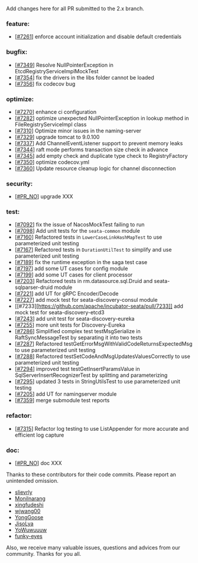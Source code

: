 <!--
    Licensed to the Apache Software Foundation (ASF) under one or more
    contributor license agreements.  See the NOTICE file distributed with
    this work for additional information regarding copyright ownership.
    The ASF licenses this file to You under the Apache License, Version 2.0
    (the "License"); you may not use this file except in compliance with
    the License.  You may obtain a copy of the License at

    http://www.apache.org/licenses/LICENSE-2.0
    
    Unless required by applicable law or agreed to in writing, software
    distributed under the License is distributed on an "AS IS" BASIS,
    WITHOUT WARRANTIES OR CONDITIONS OF ANY KIND, either express or implied.
    See the License for the specific language governing permissions and
    limitations under the License.
-->
Add changes here for all PR submitted to the 2.x branch.

<!-- Please add the `changes` to the following location(feature/bugfix/optimize/test) based on the type of PR -->

### feature:

- [[#7261](https://github.com/apache/incubator-seata/pull/7261)] enforce account initialization and disable default credentials


### bugfix:

- [[#7349](https://github.com/apache/incubator-seata/pull/7349)] Resolve NullPointerException in EtcdRegistryServiceImplMockTest
- [[#7354](https://github.com/apache/incubator-seata/pull/7354)] fix the drivers in the libs folder cannot be loaded
- [[#7356](https://github.com/apache/incubator-seata/pull/7356)] fix codecov bug



### optimize:

- [[#7270](https://github.com/apache/incubator-seata/pull/7270)] enhance ci configuration
- [[#7282](https://github.com/apache/incubator-seata/pull/7282)] optimize unexpected NullPointerException in lookup method in FileRegistryServiceImpl class
- [[#7310](https://github.com/seata/seata/pull/7310)] Optimize minor issues in the naming-server
- [[#7329](https://github.com/apache/incubator-seata/pull/7329)] upgrade tomcat to 9.0.100
- [[#7337](https://github.com/apache/incubator-seata/pull/7337)] Add ChannelEventListener support to prevent memory leaks
- [[#7344](https://github.com/apache/incubator-seata/pull/7344)] raft mode performs transaction size check in advance
- [[#7345](https://github.com/apache/incubator-seata/pull/7345)] add empty check and duplicate type check to RegistryFactory
- [[#7350](https://github.com/apache/incubator-seata/pull/7350)] optimize codecov.yml
- [[#7360](https://github.com/apache/incubator-seata/pull/7360)] Update resource cleanup logic for channel disconnection


### security:

- [[#PR_NO](https://github.com/seata/seata/pull/PR_NO)] upgrade XXX

### test:

- [[#7092](https://github.com/apache/incubator-seata/pull/7092)] fix the issue of NacosMockTest failing to run
- [[#7098](https://github.com/apache/incubator-seata/pull/7098)] Add unit tests for the `seata-common` module
- [[#7160](https://github.com/apache/incubator-seata/pull/7160)] Refactored tests in `LowerCaseLinkHashMapTest` to use parameterized unit testing
- [[#7167](https://github.com/apache/incubator-seata/pull/7167)] Refactored tests in `DurationUtilTest` to simplify and use parameterized unit testing
- [[#7189](https://github.com/apache/incubator-seata/pull/7189)] fix the runtime exception in the saga test case
- [[#7197](https://github.com/apache/incubator-seata/pull/7197)] add some UT cases for config module
- [[#7199](https://github.com/apache/incubator-seata/pull/7199)] add some UT cases for client processor
- [[#7203](https://github.com/apache/incubator-seata/pull/7203)] Refactored tests in rm.datasource.sql.Druid and seata-sqlparser-druid module
- [[#7221](https://github.com/apache/incubator-seata/pull/7221)] add UT for gRPC Encoder/Decode
- [[#7227](https://github.com/apache/incubator-seata/pull/7227)] add mock test for seata-discovery-consul module
- [[#7233][https://github.com/apache/incubator-seata/pull/7233]] add mock test for seata-discovery-etcd3
- [[#7243](https://github.com/apache/incubator-seata/pull/7243)] add unit test for seata-discovery-eureka
- [[#7255](https://github.com/apache/incubator-seata/pull/7255)] more unit tests for Discovery-Eureka
- [[#7286](https://github.com/apache/incubator-seata/pull/7286)] Simplified complex test testMsgSerialize in RaftSyncMessageTest by separating it into two tests
- [[#7287](https://github.com/apache/incubator-seata/pull/7287)] Refactored testGetErrorMsgWithValidCodeReturnsExpectedMsg to use parameterized unit testing
- [[#7288](https://github.com/apache/incubator-seata/pull/7288)] Refactored testSetCodeAndMsgUpdatesValuesCorrectly to use parameterized unit testing
- [[#7294](https://github.com/apache/incubator-seata/pull/7294)] improved test testGetInsertParamsValue in SqlServerInsertRecognizerTest by splitting and parameterizing
- [[#7295](https://github.com/apache/incubator-seata/pull/7295)] updated 3 tests in StringUtilsTest to use parameterized unit testing
- [[#7205](https://github.com/apache/incubator-seata/issues/7205)] add UT for namingserver module
- [[#7359](https://github.com/apache/incubator-seata/issues/7359)] merge submodule test reports


### refactor:

- [[#7315](https://github.com/apache/incubator-seata/pull/7315)] Refactor log testing to use ListAppender for more accurate and efficient log capture


### doc:

- [[#PR_NO](https://github.com/seata/seata/pull/PR_NO)] doc XXX


Thanks to these contributors for their code commits. Please report an unintended omission.

<!-- Please make sure your Github ID is in the list below -->

- [slievrly](https://github.com/slievrly)
- [Monilnarang](https://github.com/Monilnarang)
- [xingfudeshi](https://github.com/xingfudeshi)
- [wjwang00](https://github.com/wjwang00)
- [YongGoose](https://github.com/YongGoose)
- [JisoLya](https://github.com/JisoLya)
- [YoWuwuuuw](https://github.com/YoWuwuuuw)
- [funky-eyes](https://github.com/funky-eyes)

Also, we receive many valuable issues, questions and advices from our community. Thanks for you all.
